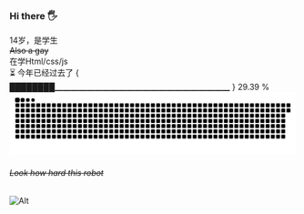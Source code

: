 ### Hi there 🖐️
14岁，是学生  
~~Also a gay~~  
在学Html/css/js  
⏳ 今年已经过去了 { ████████▁▁▁▁▁▁▁▁▁▁▁▁▁▁▁▁▁▁▁▁▁▁ } 29.39 %
![](https://raw.githubusercontent.com/Lemonawa/Lemonawa/main/assets/github-contribution-grid-snake.svg)
###### ~~Look how hard this robot~~
![Alt](https://repobeats.axiom.co/api/embed/e02bb0793bf59235fcd0d02d38bf634123fc3a78.svg "Repobeats analytics image")

